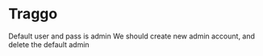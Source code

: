 # Traggo

Default user and pass is admin
We should create new admin account, and delete the default admin
